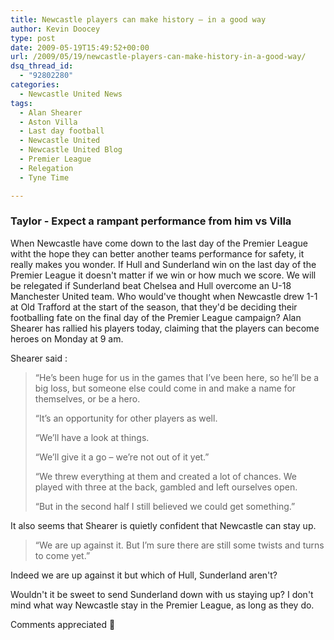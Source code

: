 ```yaml
---
title: Newcastle players can make history – in a good way
author: Kevin Doocey
type: post
date: 2009-05-19T15:49:52+00:00
url: /2009/05/19/newcastle-players-can-make-history-in-a-good-way/
dsq_thread_id:
  - "92802280"
categories:
  - Newcastle United News
tags:
  - Alan Shearer
  - Aston Villa
  - Last day football
  - Newcastle United
  - Newcastle United Blog
  - Premier League
  - Relegation
  - Tyne Time

---
```

### Taylor - Expect a rampant performance from him vs Villa

When Newcastle have come down to the last day of the Premier League witht the hope they can better another teams performance for safety, it really makes you wonder. If Hull and Sunderland win on the last day of the Premier League it doesn't matter if we win or how much we score. We will be relegated if Sunderland beat Chelsea and Hull overcome an U-18 Manchester United team. Who would've thought  when Newcastle drew 1-1 at Old Trafford at the start of the season, that they'd be deciding their footballing fate on the final day of the Premier League campaign? Alan Shearer has rallied his players today, claiming that the players can become heroes on Monday at 9 am.

Shearer said :

> “He’s been huge for us in the games that I’ve been here, so he’ll be a big loss, but someone else could come in and make a name for themselves, or be a hero.
>
> “It’s an opportunity for other players as well.
>
> “We’ll have a look at things.
>
> “We’ll give it a go – we’re not out of it yet.”
>
> “We threw everything at them and created a lot of chances. We played with three at the back, gambled and left ourselves open.
>
> “But in the second half I still believed we could get something.”

It also seems that Shearer is quietly confident that Newcastle can stay up.

> “We are up against it. But I’m sure there are still some twists and turns to come yet.”

Indeed we are up against it but which of Hull, Sunderland aren't?

Wouldn't it be sweet to send Sunderland down with us staying up? I don't mind what way Newcastle stay in the Premier League, as long as they do.

Comments appreciated 🙂
